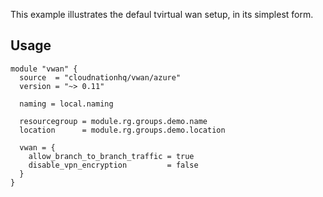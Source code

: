 This example illustrates the defaul tvirtual wan setup, in its simplest form.

## Usage

```hcl
module "vwan" {
  source  = "cloudnationhq/vwan/azure"
  version = "~> 0.11"

  naming = local.naming

  resourcegroup = module.rg.groups.demo.name
  location      = module.rg.groups.demo.location

  vwan = {
    allow_branch_to_branch_traffic = true
    disable_vpn_encryption         = false
  }
}
```
